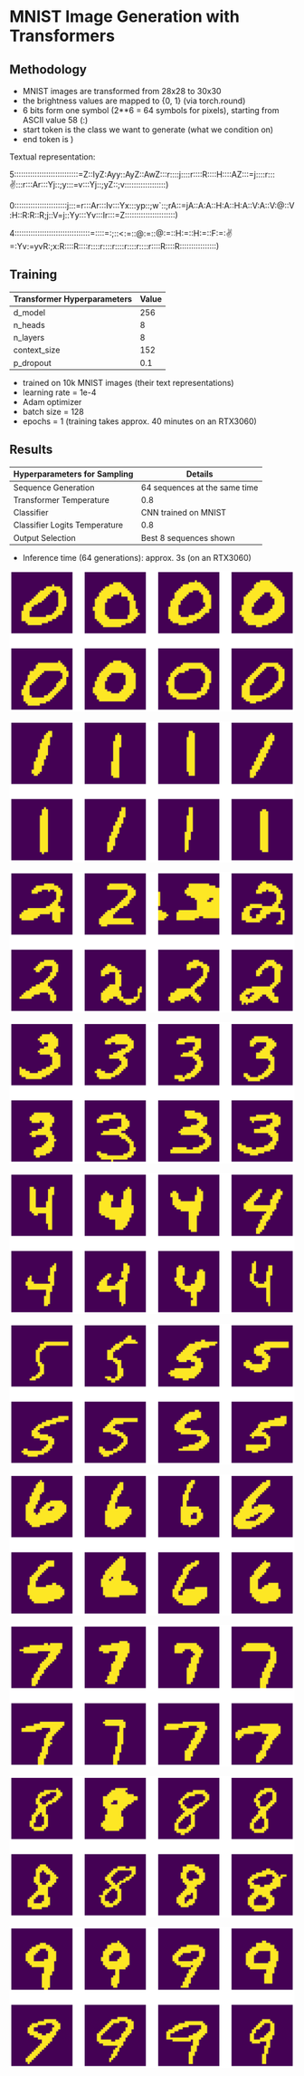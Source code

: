 # MNIST Image Generation with Transformers

## Methodology

- MNIST images are transformed from 28x28 to 30x30
- the brightness values are mapped to {0, 1} (via torch.round)
- 6 bits form one symbol (2**6 = 64 symbols for pixels), starting from ASCII value 58 (:)
- start token is the class we want to generate (what we condition on)
- end token is )

Textual representation:


5::::::::::::::::::::::::::::=Z::IyZ:Ayy::AyZ::AwZ:::r::::j::::r::::R::::H::::AZ:::=j::::r::::v::::r:::Ar:::Yj::;y:::=v:::Yj::;yZ::;v::::::::::::::::::)


0:::::::::::::::::::::::j:::=r:::Ar:::Iv:::Yx:::yp::;w`::;rA::=jA::A:A::H:A::H:A::V:A::V:@::V:H::R:R::R;j::V=j::Yy:::Yv:::Ir:::=Z::::::::::::::::::::::)


4:::::::::::::::::::::::::::::::::=::::=:;::<:=::@:=::@:=::H:=::H:=::F:=::v:=:Yv:=yvR:;x:R::::R::::r::::r::::r::::r::::r::::r::::R::::R::::::::::::::::)

## Training

| Transformer Hyperparameters | Value |
|-----------------------------|-------|
| d_model                     | 256   |
| n_heads                     | 8     |
| n_layers                    | 8     |
| context_size                | 152   |
| p_dropout                   | 0.1   |

- trained on 10k MNIST images (their text representations)
- learning rate = 1e-4
- Adam optimizer
- batch size = 128
- epochs = 1 (training takes approx. 40 minutes on an RTX3060)

## Results

| Hyperparameters for Sampling  |          Details          |
|-------------------------------|---------------------------|
| Sequence Generation           | 64 sequences at the same time |
| Transformer Temperature       | 0.8                        |
| Classifier                    | CNN trained on MNIST      |
| Classifier Logits Temperature | 0.8                        |
| Output Selection              | Best 8 sequences shown    |

- Inference time (64 generations): approx. 3s (on an RTX3060)

![Sample 0](sample_img/0.png)

![Sample 1](sample_img/1.png)

![Sample 2](sample_img/2.png)

![Sample 3](sample_img/3.png)

![Sample 4](sample_img/4.png)

![Sample 5](sample_img/5.png)

![Sample 6](sample_img/6.png)

![Sample 7](sample_img/7.png)

![Sample 8](sample_img/8.png)

![Sample 9](sample_img/9.png)
